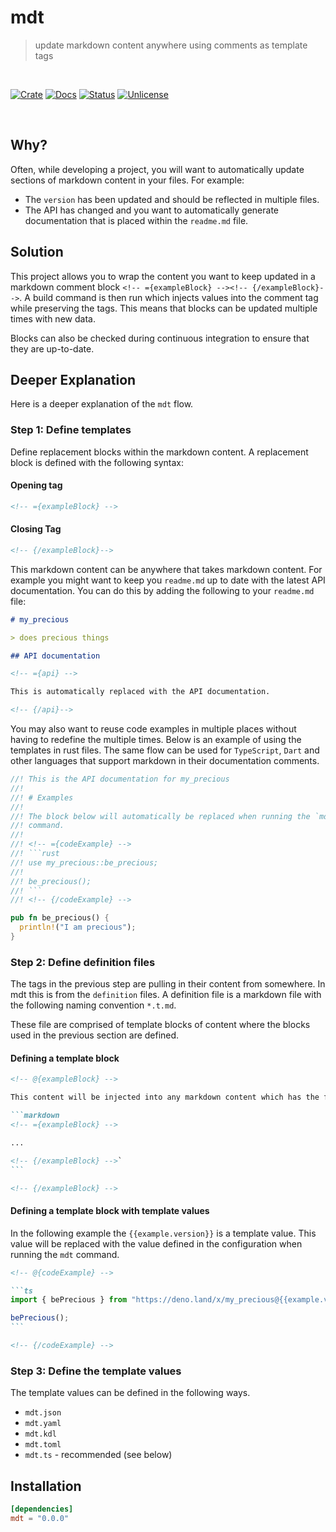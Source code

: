 # mdt

> update markdown content anywhere using comments as template tags

<br />

[![Crate][crate-image]][crate-link] [![Docs][docs-image]][docs-link]
[![Status][ci-status-image]][ci-status-link] [![Unlicense][unlicense-image]][unlicense-link]

<br />

## Why?

Often, while developing a project, you will want to automatically update sections of markdown
content in your files. For example:

- The `version` has been updated and should be reflected in multiple files.
- The API has changed and you want to automatically generate documentation that is placed within the
  `readme.md` file.

## Solution

This project allows you to wrap the content you want to keep updated in a markdown comment block
`<!-- ={exampleBlock} --><!-- {/exampleBlock}-->`. A build command is then run which injects values
into the comment tag while preserving the tags. This means that blocks can be updated multiple times
with new data.

Blocks can also be checked during continuous integration to ensure that they are up-to-date.

## Deeper Explanation

Here is a deeper explanation of the `mdt` flow.

### Step 1: Define templates

Define replacement blocks within the markdown content. A replacement block is defined with the
following syntax:

#### Opening tag

```markdown
<!-- ={exampleBlock} -->
```

#### Closing Tag

```markdown
<!-- {/exampleBlock}-->
```

This markdown content can be anywhere that takes markdown content. For example you might want to
keep you `readme.md` up to date with the latest API documentation. You can do this by adding the
following to your `readme.md` file:

```markdown
# my_precious

> does precious things

## API documentation

<!-- ={api} -->

This is automatically replaced with the API documentation.

<!-- {/api}-->
```

You may also want to reuse code examples in multiple places without having to redefine the multiple
times. Below is an example of using the templates in rust files. The same flow can be used for
`TypeScript`, `Dart` and other languages that support markdown in their documentation comments.

````rust
//! This is the API documentation for my_precious
//!
//! # Examples
//!
//! The block below will automatically be replaced when running the `mdt`
//! command.
//!
//! <!-- ={codeExample} -->
//! ```rust
//! use my_precious::be_precious;
//!
//! be_precious();
//! ```
//! <!-- {/codeExample} -->

pub fn be_precious() {
  println!("I am precious");
}
````

### Step 2: Define definition files

The tags in the previous step are pulling in their content from somewhere. In mdt this is from the
`definition` files. A definition file is a markdown file with the following naming convention
`*.t.md`.

These file are comprised of template blocks of content where the blocks used in the previous section
are defined.

#### Defining a template block

````markdown
<!-- @{exampleBlock} -->

This content will be injected into any markdown content which has the following tag

```markdown
<!-- ={exampleBlock} -->

...

<!-- {/exampleBlock} -->`
```

<!-- {/exampleBlock} -->
````

#### Defining a template block with template values

In the following example the `{{example.version}}` is a template value. This value will be replaced
with the value defined in the configuration when running the `mdt` command.

````markdown
<!-- @{codeExample} -->

```ts
import { bePrecious } from "https://deno.land/x/my_precious@{{example.version}}/mod.ts";

bePrecious();
```

<!-- {/codeExample} -->
````

### Step 3: Define the template values

The template values can be defined in the following ways.

- `mdt.json`
- `mdt.yaml`
- `mdt.kdl`
- `mdt.toml`
- `mdt.ts` - recommended (see below)

## Installation

```toml
[dependencies]
mdt = "0.0.0"
```

[crate-image]: https://img.shields.io/crates/v/mdt.svg
[crate-link]: https://crates.io/crates/mdt
[docs-image]: https://docs.rs/mdt/badge.svg
[docs-link]: https://docs.rs/mdt/
[ci-status-image]: https://github.com/ifiokjr/mdt/workflows/ci/badge.svg
[ci-status-link]: https://github.com/ifiokjr/mdt/actions?query=workflow:ci
[unlicense-image]: https://img.shields.io/badge/license-Unlicence-blue.svg
[unlicense-link]: https://opensource.org/license/unlicense
